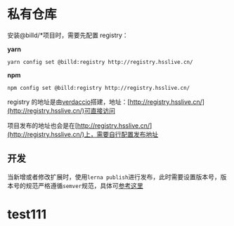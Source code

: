 # 私有仓库

安装@billd/\*项目时，需要先配置 registry：

**yarn**

```
yarn config set @billd:registry http://registry.hsslive.cn/
```

**npm**

```
npm config set @billd:registry http://registry.hsslive.cn/
```

registry 的地址是由[verdaccio](https://verdaccio.org)搭建，地址：[http://registry.hsslive.cn/](http://registry.hsslive.cn/)可直接访问

项目发布的地址也会是在[http://registry.hsslive.cn/](http://registry.hsslive.cn/)上，需要自行配置发布地址

## 开发

当新增或者修改扩展时，使用`lerna publish`进行发布，此时需要设置版本号，版本号的规范严格遵循`semver`规范，具体可[参考这里](https://semver.org/spec/v2.0.0.html)

# test111
